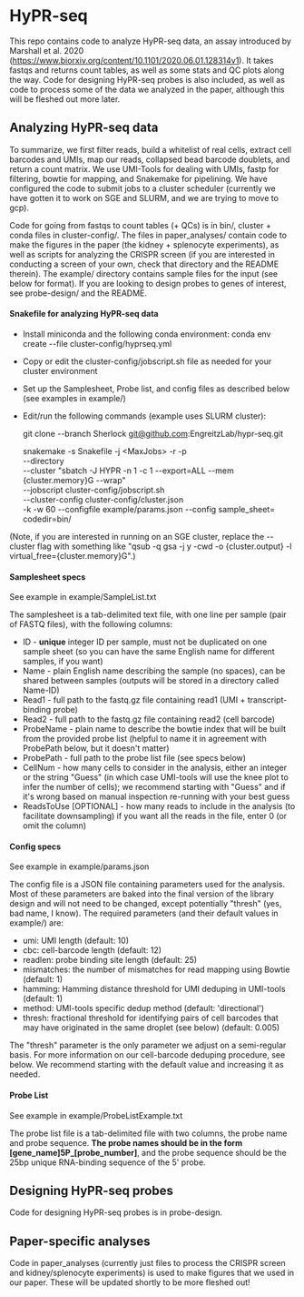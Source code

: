 # HyPR-seq

This repo contains code to analyze HyPR-seq data, an assay introduced by Marshall et al. 2020 (https://www.biorxiv.org/content/10.1101/2020.06.01.128314v1). It takes fastqs and returns count tables, as well as some stats and QC plots along the way. Code for designing HyPR-seq probes is also included, as well as code to process some of the data we analyzed in the paper, although this will be fleshed out more later.

## Analyzing HyPR-seq data
To summarize, we first filter reads, build a whitelist of real cells, extract cell barcodes and UMIs, map our reads, collapsed bead barcode doublets, and return a count matrix. We use UMI-Tools for dealing with UMIs, fastp for filtering, bowtie for mapping, and Snakemake for pipelining. We have configured the code to submit jobs to a cluster scheduler (currently we have gotten it to work on SGE and SLURM, and we are trying to move to gcp).  

Code for going from fastqs to count tables (+ QCs) is in bin/, cluster + conda files in cluster-config/. The files in paper_analyses/ contain code to make the figures in the paper (the kidney + splenocyte experiments), as well as scripts for analyzing the CRISPR screen (if you are interested in conducting a screen of your own, check that directory and the README therein). The example/ directory contains sample files for the input (see below for format). If you are looking to design probes to genes of interest, see probe-design/ and the README.

#### Snakefile for analyzing HyPR-seq data
- Install miniconda and the following conda environment:  conda env create --file cluster-config/hyprseq.yml 
- Copy or edit the cluster-config/jobscript.sh file as needed for your cluster environment
- Set up the Samplesheet, Probe list, and config files as described below (see examples in example/)
- Edit/run the following commands (example uses SLURM cluster):

  git clone --branch Sherlock git@github.com:EngreitzLab/hypr-seq.git
  
  snakemake -s Snakefile -j \<MaxJobs\> -r -p \
    --directory <YourProjectDirectory> \
    --cluster "sbatch -J HYPR -n 1 -c 1 --export=ALL --mem {cluster.memory}G --wrap" \
    --jobscript cluster-config/jobscript.sh \
    --cluster-config cluster-config/cluster.json \
    -k -w 60 --configfile example/params.json --config sample_sheet=<SampleSheet> codedir=bin/

(Note, if you are interested in running on an SGE cluster, replace the --cluster flag with something like "qsub -q gsa -j y -cwd -o {cluster.output} -l virtual_free={cluster.memory}G".)

#### Samplesheet specs
See example in example/SampleList.txt

The samplesheet is a tab-delimited text file, with one line per sample (pair of FASTQ files), with the following columns:
- ID - **unique** integer ID per sample, must not be duplicated on one sample sheet (so you can have the same English name for different samples, if you want)
- Name - plain English name describing the sample (no spaces), can be shared between samples (outputs will be stored in a directory called Name-ID)
- Read1 - full path to the fastq.gz file containing read1 (UMI + transcript-binding probe)
- Read2 - full path to the fastq.gz file containing read2 (cell barcode)
- ProbeName - plain name to describe the bowtie index that will be built from the provided probe list (helpful to name it in agreement with ProbePath below, but it doesn't matter)
- ProbePath - full path to the probe list file (see specs below)
- CellNum - how many cells to consider in the analysis, either an integer or the string "Guess" (in which case UMI-tools will use the knee plot to infer the number of cells); we recommend starting with "Guess" and if it's wrong based on manual inspection re-running with your best guess
- ReadsToUse [OPTIONAL] - how many reads to include in the analysis (to facilitate downsampling) if you want all the reads in the file, enter 0 (or omit the column)

#### Config specs
See example in example/params.json

The config file is a JSON file containing parameters used for the analysis. Most of these parameters are baked into the final version of the library design and will not need to be changed, except potentially "thresh" (yes, bad name, I know). The required parameters (and their default values in example/) are:
- umi: UMI length (default: 10)
- cbc: cell-barcode length (default: 12)
- readlen: probe binding site length (default: 25)
- mismatches: the number of mismatches for read mapping using Bowtie (default: 1)
- hamming: Hamming distance threshold for UMI deduping in UMI-tools (default: 1)
- method: UMI-tools specific dedup method (default: 'directional')
- thresh: fractional threshold for identifying pairs of cell barcodes that may have originated in the same droplet (see below) (default: 0.005)

The "thresh" parameter is the only parameter we adjust on a semi-regular basis. For more information on our cell-barcode deduping procedure, see below. We recommend starting with the default value and increasing it as needed.

#### Probe List
See example in example/ProbeListExample.txt

The probe list file is a tab-delimited file with two columns, the probe name and probe sequence. **The probe names should be in the form [gene_name]5P_[probe_number]**, and the probe sequence should be the 25bp unique RNA-binding sequence of the 5' probe. 

## Designing HyPR-seq probes
Code for designing HyPR-seq probes is in probe-design. 

## Paper-specific analyses
Code in paper_analyses (currently just files to process the CRISPR screen and kidney/splenocyte experiments) is used to make figures that we used in our paper. These will be updated shortly to be more fleshed out!
